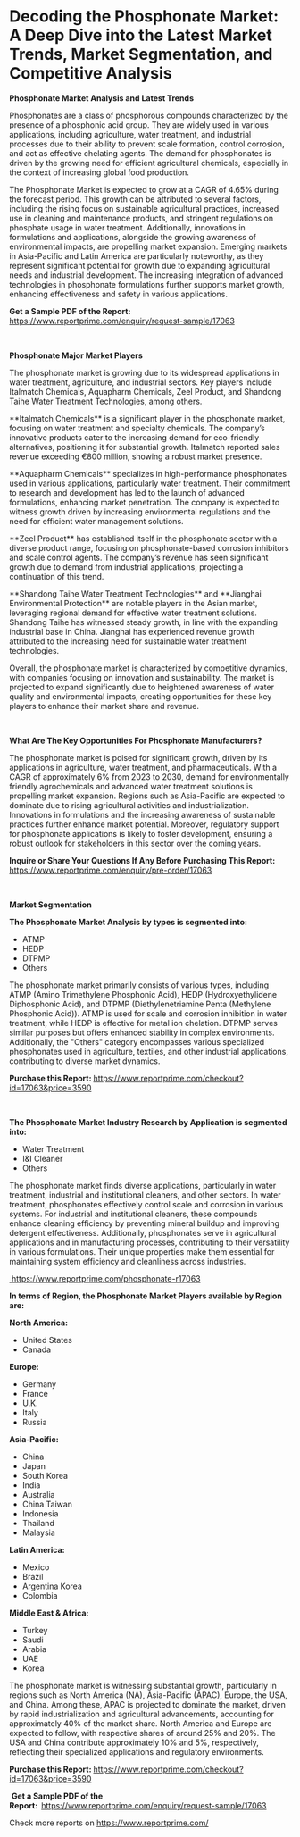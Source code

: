 <p><h1>Decoding the Phosphonate Market: A Deep Dive into the Latest Market Trends, Market Segmentation, and Competitive Analysis</h1></p><p><strong>Phosphonate Market Analysis and Latest Trends</strong></p>
<p><p>Phosphonates are a class of phosphorous compounds characterized by the presence of a phosphonic acid group. They are widely used in various applications, including agriculture, water treatment, and industrial processes due to their ability to prevent scale formation, control corrosion, and act as effective chelating agents. The demand for phosphonates is driven by the growing need for efficient agricultural chemicals, especially in the context of increasing global food production.</p><p>The Phosphonate Market is expected to grow at a CAGR of 4.65% during the forecast period. This growth can be attributed to several factors, including the rising focus on sustainable agricultural practices, increased use in cleaning and maintenance products, and stringent regulations on phosphate usage in water treatment. Additionally, innovations in formulations and applications, alongside the growing awareness of environmental impacts, are propelling market expansion. Emerging markets in Asia-Pacific and Latin America are particularly noteworthy, as they represent significant potential for growth due to expanding agricultural needs and industrial development. The increasing integration of advanced technologies in phosphonate formulations further supports market growth, enhancing effectiveness and safety in various applications.</p></p>
<p><strong>Get a Sample PDF of the Report:&nbsp;</strong> <a href="https://www.reportprime.com/enquiry/request-sample/17063?utm_campaign=3360&utm_medium=2&utm_source=Github&utm_content=ia&utm_term=18032025&utm_id=phosphonate">https://www.reportprime.com/enquiry/request-sample/17063</a></p>
<p>&nbsp;</p>
<p><strong>Phosphonate Major Market Players</strong></p>
<p><p>The phosphonate market is growing due to its widespread applications in water treatment, agriculture, and industrial sectors. Key players include Italmatch Chemicals, Aquapharm Chemicals, Zeel Product, and Shandong Taihe Water Treatment Technologies, among others.</p><p>**Italmatch Chemicals** is a significant player in the phosphonate market, focusing on water treatment and specialty chemicals. The company’s innovative products cater to the increasing demand for eco-friendly alternatives, positioning it for substantial growth. Italmatch reported sales revenue exceeding €800 million, showing a robust market presence.</p><p>**Aquapharm Chemicals** specializes in high-performance phosphonates used in various applications, particularly water treatment. Their commitment to research and development has led to the launch of advanced formulations, enhancing market penetration. The company is expected to witness growth driven by increasing environmental regulations and the need for efficient water management solutions.</p><p>**Zeel Product** has established itself in the phosphonate sector with a diverse product range, focusing on phosphonate-based corrosion inhibitors and scale control agents. The company’s revenue has seen significant growth due to demand from industrial applications, projecting a continuation of this trend.</p><p>**Shandong Taihe Water Treatment Technologies** and **Jianghai Environmental Protection** are notable players in the Asian market, leveraging regional demand for effective water treatment solutions. Shandong Taihe has witnessed steady growth, in line with the expanding industrial base in China. Jianghai has experienced revenue growth attributed to the increasing need for sustainable water treatment technologies.</p><p>Overall, the phosphonate market is characterized by competitive dynamics, with companies focusing on innovation and sustainability. The market is projected to expand significantly due to heightened awareness of water quality and environmental impacts, creating opportunities for these key players to enhance their market share and revenue.</p></p>
<p>&nbsp;</p>
<p><strong>What Are The Key Opportunities For Phosphonate Manufacturers?</strong></p>
<p><p>The phosphonate market is poised for significant growth, driven by its applications in agriculture, water treatment, and pharmaceuticals. With a CAGR of approximately 6% from 2023 to 2030, demand for environmentally friendly agrochemicals and advanced water treatment solutions is propelling market expansion. Regions such as Asia-Pacific are expected to dominate due to rising agricultural activities and industrialization. Innovations in formulations and the increasing awareness of sustainable practices further enhance market potential. Moreover, regulatory support for phosphonate applications is likely to foster development, ensuring a robust outlook for stakeholders in this sector over the coming years.</p></p>
<p><strong>Inquire or Share Your Questions If Any Before Purchasing This Report:</strong> <a href="https://www.reportprime.com/enquiry/pre-order/17063?utm_campaign=3360&utm_medium=2&utm_source=Github&utm_content=ia&utm_term=18032025&utm_id=phosphonate">https://www.reportprime.com/enquiry/pre-order/17063</a></p>
<p>&nbsp;</p>
<p><strong>Market Segmentation</strong></p>
<p><strong>The Phosphonate Market Analysis by types is segmented into:</strong></p>
<p><ul><li>ATMP</li><li>HEDP</li><li>DTPMP</li><li>Others</li></ul></p>
<p><p>The phosphonate market primarily consists of various types, including ATMP (Amino Trimethylene Phosphonic Acid), HEDP (Hydroxyethylidene Diphosphonic Acid), and DTPMP (Diethylenetriamine Penta (Methylene Phosphonic Acid)). ATMP is used for scale and corrosion inhibition in water treatment, while HEDP is effective for metal ion chelation. DTPMP serves similar purposes but offers enhanced stability in complex environments. Additionally, the "Others" category encompasses various specialized phosphonates used in agriculture, textiles, and other industrial applications, contributing to diverse market dynamics.</p></p>
<p><strong>Purchase this Report:&nbsp;</strong><a href="https://www.reportprime.com/checkout?id=17063&price=3590&utm_campaign=3360&utm_medium=2&utm_source=Github&utm_content=ia&utm_term=18032025&utm_id=phosphonate">https://www.reportprime.com/checkout?id=17063&price=3590</a></p>
<p>&nbsp;</p>
<p><strong>The Phosphonate Market Industry Research by Application is segmented into:</strong></p>
<p><ul><li>Water Treatment</li><li>I&I Cleaner</li><li>Others</li></ul></p>
<p><p>The phosphonate market finds diverse applications, particularly in water treatment, industrial and institutional cleaners, and other sectors. In water treatment, phosphonates effectively control scale and corrosion in various systems. For industrial and institutional cleaners, these compounds enhance cleaning efficiency by preventing mineral buildup and improving detergent effectiveness. Additionally, phosphonates serve in agricultural applications and in manufacturing processes, contributing to their versatility in various formulations. Their unique properties make them essential for maintaining system efficiency and cleanliness across industries.</p></p>
<p><a href="https://www.reportprime.com/phosphonate-r17063?utm_campaign=3360&utm_medium=2&utm_source=Github&utm_content=ia&utm_term=18032025&utm_id=phosphonate">&nbsp;https://www.reportprime.com/phosphonate-r17063</a></p>
<p><strong>In terms of Region, the Phosphonate Market Players available by Region are:</strong></p>
<p>
    <p> <strong> North America: </strong>
        <ul>
            <li>United States</li>
            <li>Canada</li>
        </ul>
        </p> 
    <p> <strong> Europe: </strong>
        <ul>
            <li>Germany</li>
            <li>France</li>
            <li>U.K.</li>
            <li>Italy</li>
            <li>Russia</li>
        </ul>
        </p> 
    <p> <strong> Asia-Pacific: </strong>
        <ul>
            <li>China</li>
            <li>Japan</li>
            <li>South Korea</li>
            <li>India</li>
            <li>Australia</li>
            <li>China Taiwan</li>
            <li>Indonesia</li>
            <li>Thailand</li>
            <li>Malaysia</li>
        </ul>
        </p> 
    <p> <strong> Latin America: </strong>
        <ul>
            <li>Mexico</li>
            <li>Brazil</li>
            <li>Argentina Korea</li>
            <li>Colombia</li>
        </ul>
        </p> 
    <p> <strong> Middle East & Africa: </strong>
        <ul>
            <li>Turkey</li>
            <li>Saudi</li>
            <li>Arabia</li>
            <li>UAE</li>
            <li>Korea</li>
        </ul>
    </p>
    </p>
<p><p>The phosphonate market is witnessing substantial growth, particularly in regions such as North America (NA), Asia-Pacific (APAC), Europe, the USA, and China. Among these, APAC is projected to dominate the market, driven by rapid industrialization and agricultural advancements, accounting for approximately 40% of the market share. North America and Europe are expected to follow, with respective shares of around 25% and 20%. The USA and China contribute approximately 10% and 5%, respectively, reflecting their specialized applications and regulatory environments.</p></p>
<p><strong>Purchase this Report: </strong><a href="https://www.reportprime.com/checkout?id=17063&price=3590&utm_campaign=3360&utm_medium=2&utm_source=Github&utm_content=ia&utm_term=18032025&utm_id=phosphonate">https://www.reportprime.com/checkout?id=17063&price=3590</a></p>
<p>&nbsp;<strong>Get a Sample PDF of the Report:&nbsp;&nbsp;</strong><a href="https://www.reportprime.com/enquiry/request-sample/17063?utm_campaign=3360&utm_medium=2&utm_source=Github&utm_content=ia&utm_term=18032025&utm_id=phosphonate">https://www.reportprime.com/enquiry/request-sample/17063</a></p>
<p><strong></strong></p>
<p>Check more reports on <a href="https://www.reportprime.com/?utm_campaign=3360&utm_medium=2&utm_source=Github&utm_content=ia&utm_term=18032025&utm_id=phosphonate">https://www.reportprime.com/</a></p>